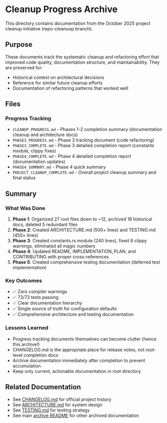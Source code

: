 # Cleanup Progress Archive

This directory contains documentation from the October 2025 project cleanup initiative (repo-cleanuop branch).

## Purpose

These documents track the systematic cleanup and refactoring effort that improved code quality, documentation structure, and maintainability. They are preserved for:
- Historical context on architectural decisions
- Reference for similar future cleanup efforts
- Documentation of refactoring patterns that worked well

## Files

### Progress Tracking
- `CLEANUP_PROGRESS.md` - Phases 1-2 completion summary (documentation cleanup and architecture docs)
- `PHASE3_PROGRESS.md` - Phase 3 tracking document (code refactoring)
- `PHASE3_COMPLETE.md` - Phase 3 detailed completion report (constants module, clippy fixes)
- `PHASE4_COMPLETE.md` - Phase 4 detailed completion report (documentation updates)
- `PHASE4_SUMMARY.md` - Phase 4 quick summary
- `PROJECT_CLEANUP_COMPLETE.md` - Overall project cleanup summary and final status

## Summary

### What Was Done
1. **Phase 1**: Organized 27 root files down to ~12, archived 19 historical docs, deleted 5 redundant files
2. **Phase 2**: Created ARCHITECTURE.md (500+ lines) and TESTING.md (450+ lines)
3. **Phase 3**: Created constants.rs module (240 lines), fixed 8 clippy warnings, eliminated all magic numbers
4. **Phase 4**: Updated README, IMPLEMENTATION_PLAN, and CONTRIBUTING with proper cross-references
5. **Phase 5**: Created comprehensive testing documentation (deferred test implementation)

### Key Outcomes
- ✅ Zero compiler warnings
- ✅ 73/73 tests passing
- ✅ Clear documentation hierarchy
- ✅ Single source of truth for configuration defaults
- ✅ Comprehensive architecture and testing documentation

### Lessons Learned
- Progress tracking documents themselves can become clutter (hence this archive!)
- CHANGELOG.md is the appropriate place for release notes, not root-level completion docs
- Archive documentation immediately after completion to prevent accumulation
- Keep only current, actionable documentation in root directory

## Related Documentation
- See [CHANGELOG.md](../../../CHANGELOG.md) for official project history
- See [ARCHITECTURE.md](../../ARCHITECTURE.md) for system design
- See [TESTING.md](../../TESTING.md) for testing strategy
- See main [archive README](../README.md) for other archived documentation
